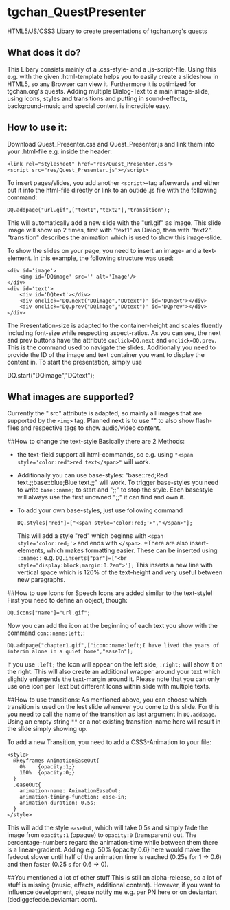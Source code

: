 # tgchan_QuestPresenter
HTML5/JS/CSS3 Libary to create presentations of tgchan.org's quests

## What does it do?
This Libary consists mainly of a .css-style- and a .js-script-file.
Using this e.g. with the given .html-template helps you to easily create a slideshow in HTML5, so any Browser can view it.
Furthermore it is optimized for tgchan.org's quests. Adding multiple Dialog-Text to a main image-slide, using Icons, styles and transitions and putting in sound-effects, background-music and special content is incredible easy.

## How to use it:
Download Quest_Presenter.css and Quest_Presenter.js and link them into your .html-file e.g. inside the header:

    <link rel="stylesheet" href="res/Quest_Presenter.css">
    <script src="res/Quest_Presenter.js"></script>
    
To insert pages/slides, you add another `<script>`-tag afterwards and either put it into the html-file directly or link to an outide .js file with the following command:
  
    DQ.addpage("url.gif",["text1","text2"],"transition");
    
This will automatically add a new slide with the "url.gif" as image. This slide image will show up 2 times, first with "text1" as Dialog, then with "text2". "transition" describes the animation which is used to show this image-slide.

To show the slides on your page, you need to insert an image- and a text-element. In this example, the following structure was used:

    <div id='image'>
    	<img id='DQimage' src='' alt='Image'/>
    </div>
    <div id='text'>
    	<div id='DQtext'></div>
    	<div onclick='DQ.next("DQimage","DQtext")' id='DQnext'></div>
    	<div onclick='DQ.prev("DQimage","DQtext")' id='DQprev'></div>
    </div>	
    	
The Presentation-size is adapted to the container-height and scales fluently including font-size while respecting aspect-ratios.
As you can see, the next and prev buttons have the attribute `onclick=DQ.next` and `onclick=DQ.prev`. This is the command used to navigate the slides. Additionally you need to provide the ID of the image and text container you want to display the content in.
To start the presentation, simply use 

   DQ.start("DQimage","DQtext");

## What images are supported?
Currently the ".src" attribute is adapted, so mainly all images that are supported by the `<img>` tag.
Planned next is to use "<embed>" to also show flash-files and respective tags to show audio/video content.

##How to change the text-style
Basically there are 2 Methods:
* the text-field support all html-commands, so e.g. using `"<span style='color:red'>red text</span>"` will work.
* Additionally you can use base-styles: "base::red;Red text.;;base::blue;Blue text.;;" will work. To trigger base-styles you need to write `base::name;` to start and ";;" to stop the style. Each basestyle will always use the first unowned ";;" it can find and own it.
* To add your own base-styles, just use following command

    `DQ.styles["red"]=["<span style='color:red;'>","</span>"];`
  
  This will add a style "red" which beginns with `<span style='color:red;'>` and ends with `</span>`.
*There are also insert-elements, which makes formatting easier. These can be inserted using `::name::` e.g.
    `DQ.inserts["par"]=['<br style="display:block;margin:0.2em">'];`
  This inserts a new line with vertical space which is 120% of the text-height and very useful between new paragraphs.


##How to use Icons for Speech
Icons are added similar to the text-style! First you need to define an object, though:

    DQ.icons["name"]="url.gif";

Now you can add the icon at the beginning of each text you show with the command `con::name:left;`:

    DQ.addpage("chapter1.gif",["icon::name:left;I have lived the years of interim alone in a quiet home","easeIn"];

If you use `:left;` the Icon will appear on the left side, `:right;` will show it on the right.
This will also create an additional wrapper around your text which slightly enlargends the text-margin around it.
Please note that you can only use one icon per Text but different Icons within slide with multiple texts.

##How to use transitions:
As mentioned above, you can choose which transition is used on the lest slide whenever you come to this slide. For this you need to call the name of the transition as last argument in `DQ.addpage`. Using an empty string `""` or a not existing transition-name here will result in the slide simply showing up.

To add a new Transition, you need to add a CSS3-Animation to your file:

    <style>
      @keyframes AnimationEaseOut{
        0%    {opacity:1;}
        100%  {opacity:0;}
      }
      .easeOut{		
        animation-name: AnimationEaseOut;
        animation-timing-function: ease-in;
        animation-duration: 0.5s;	
      }
    </style>
  
This will add the style `easeOut`, which will take 0.5s and simply fade the image from `opacity:1` (opaque) to `opacity:0` (transparent) out.
The percentage-numbers regard the animation-time while between them there is a linear-gradient. Adding e.g. 50% {opacity:0.6} here would make the fadeout slower until half of the animation time is reached (0.25s for 1 -> 0.6) and then faster (0.25 s for 0.6 -> 0).
  
##You mentioned a lot of other stuff
This is still an alpha-release, so a lot of stuff is missing (music, effects, additional content).
However, if you want to influence development, please notify me e.g. per PN here or on deviantart (dediggefedde.deviantart.com).
